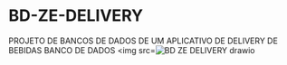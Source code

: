 # BD-ZE-DELIVERY
PROJETO DE BANCOS DE DADOS DE UM APLICATIVO DE DELIVERY DE BEBIDAS
BANCO DE DADOS <img src=![BD ZE DELIVERY drawio](https://github.com/carlosgoncalves99/BD-ZE-DELIVERY/assets/138076792/f6b391a3-a0c1-4986-9569-8ebcec781eeb)


